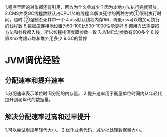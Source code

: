 1.程序里面的对象都还有引用，回收为什么会减少？因为本地方法执行完就释放。
2.CMS并发GC线程数默认占CPU1/4的线程
3.解决死锁的两种方式①限制执行时间，超时 ②强制杀死其中一个
4.xss默认线程内存1M，降低xss可以增加可执行的线程数
5.数据库连接池设置为50-100比500-1000性能更好
6.调用方法需要把方法和参数都入栈，所以线程栈深度跟参数一致
7.JVM启动参数有600多个
8.设置Xmx考虑非堆和堆外用多少
9.GC的暂停

# JVM调优经验
## 分配速率和提升速率
1.分配速率表示单位时间分配的内存量。
2.提升速率用于衡量单位时间内从年轻代提升到老年代的数据量。
## 解决分配速率过高和过早提升
1.可以尝试增加年轻代大小。
2.优化业务代码，减少批处理数据量大小。

